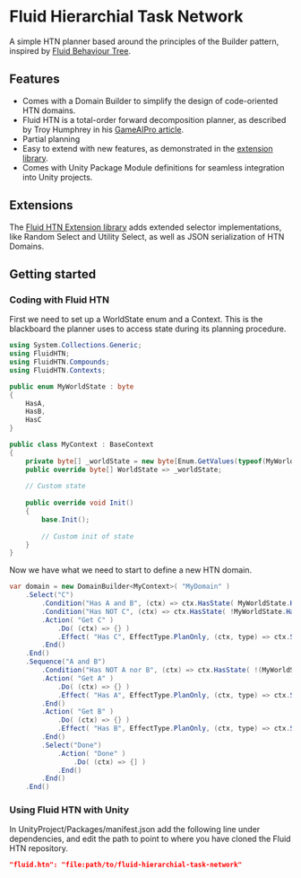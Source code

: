 # Fluid Hierarchial Task Network
A simple HTN planner based around the principles of the Builder pattern, inspired by [Fluid Behaviour Tree](https://github.com/ashblue/fluid-behavior-tree).

## Features
* Comes with a Domain Builder to simplify the design of code-oriented HTN domains.
* Fluid HTN is a total-order forward decomposition planner, as described by Troy Humphrey in his [GameAIPro article](http://www.gameaipro.com/GameAIPro/GameAIPro_Chapter12_Exploring_HTN_Planners_through_Example.pdf).
* Partial planning
* Easy to extend with new features, as demonstrated in the [extension library](https://github.com/ptrefall/fluid-hierarchial-task-network-ext).
* Comes with Unity Package Module definitions for seamless integration into Unity projects.

## Extensions
The [Fluid HTN Extension library](https://github.com/ptrefall/fluid-hierarchial-task-network-ext) adds extended selector implementations, like Random Select and Utility Select, as well as JSON serialization of HTN Domains.

## Getting started
### Coding with Fluid HTN
First we need to set up a WorldState enum and a Context. This is the blackboard the planner uses to access state during its planning procedure.
```C#
using System.Collections.Generic;
using FluidHTN;
using FluidHTN.Compounds;
using FluidHTN.Contexts;

public enum MyWorldState : byte
{
    HasA,
    HasB,
    HasC
}

public class MyContext : BaseContext
{
    private byte[] _worldState = new byte[Enum.GetValues(typeof(MyWorldState)).Length];
    public override byte[] WorldState => _worldState;
    
    // Custom state
    
    public override void Init()
    {
        base.Init();
        
        // Custom init of state
    }
}
```
Now we have what we need to start to define a new HTN domain.
```C#
var domain = new DomainBuilder<MyContext>( "MyDomain" )
    .Select("C")
        .Condition("Has A and B", (ctx) => ctx.HasState( MyWorldState.HasA && MyWorldState.HasB )
        .Condition("Has NOT C", (ctx) => ctx.HasState( !MyWorldState.HasC )
        .Action( "Get C" )
            .Do( (ctx) => {} )
            .Effect( "Has C", EffectType.PlanOnly, (ctx, type) => ctx.SetState((int)MyWorldState.HasC, 1, true, type)
        .End()
    .End()
    .Sequence("A and B")
        .Condition("Has NOT A nor B", (ctx) => ctx.HasState( !(MyWorldState.HasA && MyWorldState.HasB) )
        .Action( "Get A" )
            .Do( (ctx) => {} )
            .Effect( "Has A", EffectType.PlanOnly, (ctx, type) => ctx.SetState((int)MyWorldState.HasA, 1, true, type)
        .End()
        .Action( "Get B" )
            .Do( (ctx) => {} )
            .Effect( "Has B", EffectType.PlanOnly, (ctx, type) => ctx.SetState((int)MyWorldState.HasB, 1, true, type)
        .End()
        .Select("Done")
            .Action( "Done" )
                .Do( (ctx) => {] )
            .End()
        .End()
    .End()
```
### Using Fluid HTN with Unity
In UnityProject/Packages/manifest.json add the following line under dependencies, and edit the path to point to where you have cloned the Fluid HTN repository.
```json
"fluid.htn": "file:path/to/fluid-hierarchial-task-network"
```
